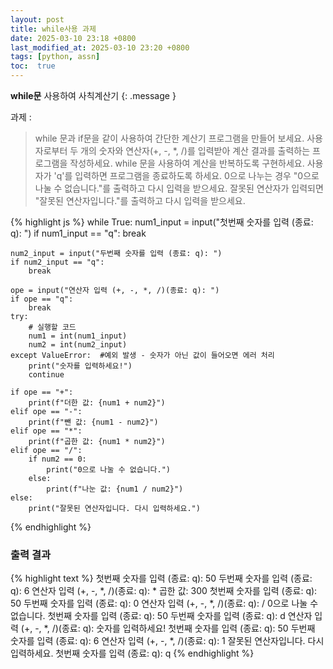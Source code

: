 ```yaml
---
layout: post
title: while사용 과제
date: 2025-03-10 23:18 +0800
last_modified_at: 2025-03-10 23:20 +0800
tags: [python, assn]
toc:  true
---
```

**while문** 사용하여 사칙계산기
{: .message }

과제 : 
> while 문과 if문을 같이 사용하여 간단한 계산기 프로그램을 만들어 보세요.
> 사용자로부터 두 개의 숫자와 연산자(+, -, *, /)를 입력받아 계산 결과를 출력하는 프로그램을 작성하세요.
> while 문을 사용하여 계산을 반복하도록 구현하세요.
> 사용자가 'q'를 입력하면 프로그램을 종료하도록 하세요.
> 0으로 나누는 경우 "0으로 나눌 수 없습니다."를 출력하고 다시 입력을 받으세요.
> 잘못된 연산자가 입력되면 "잘못된 연산자입니다."를 출력하고 다시 입력을 받으세요.

{% highlight js %}
while True:
    num1_input = input("첫번째 숫자를 입력 (종료: q): ")
    if num1_input == "q":
        break

    num2_input = input("두번째 숫자를 입력 (종료: q): ")
    if num2_input == "q":
        break

    ope = input("연산자 입력 (+, -, *, /)(종료: q): ")
    if ope == "q":
        break
    try:
        # 실행할 코드
        num1 = int(num1_input)
        num2 = int(num2_input)
    except ValueError:  #예외 발생 - 숫자가 아닌 값이 들어오면 에러 처리
        print("숫자를 입력하세요!")
        continue

    if ope == "+":
        print(f"더한 값: {num1 + num2}")
    elif ope == "-":
        print(f"뺀 값: {num1 - num2}")
    elif ope == "*":
        print(f"곱한 값: {num1 * num2}")
    elif ope == "/":
        if num2 == 0:
            print("0으로 나눌 수 없습니다.")
        else:
            print(f"나눈 값: {num1 / num2}")
    else:
        print("잘못된 연산자입니다. 다시 입력하세요.")

{% endhighlight %}

### 출력 결과
{% highlight text %}
첫번째 숫자를 입력 (종료: q): 50
두번째 숫자를 입력 (종료: q): 6
연산자 입력 (+, -, *, /)(종료: q): *
곱한 값: 300
첫번째 숫자를 입력 (종료: q): 50
두번째 숫자를 입력 (종료: q): 0
연산자 입력 (+, -, *, /)(종료: q): /
0으로 나눌 수 없습니다.
첫번째 숫자를 입력 (종료: q): 50
두번째 숫자를 입력 (종료: q): d
연산자 입력 (+, -, *, /)(종료: q): 
숫자를 입력하세요!
첫번째 숫자를 입력 (종료: q): 50
두번째 숫자를 입력 (종료: q): 6
연산자 입력 (+, -, *, /)(종료: q): 1
잘못된 연산자입니다. 다시 입력하세요.
첫번째 숫자를 입력 (종료: q): q
{% endhighlight %}

